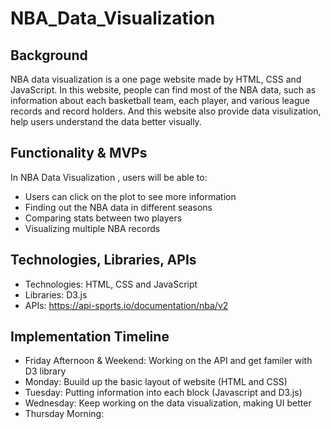 # NBA_Data_Visualization

## Background ##

  NBA data visualization is a one page website made by HTML, CSS and JavaScript. In this website, people can find most of the NBA data, such as information about each basketball team, each player, and various league records and record holders. And this website also provide data visulization, help users understand the data better visually.
  
## Functionality & MVPs ##

  In NBA Data Visualization , users will be able to:
  
  - Users can click on the plot to see more information
  - Finding out the NBA data in different seasons
  - Comparing stats between two players
  - Visualizing multiple NBA records


## Technologies, Libraries, APIs ##

  - Technologies: HTML, CSS and JavaScript
  - Libraries: D3.js
  - APIs: https://api-sports.io/documentation/nba/v2


## Implementation Timeline ##

  - Friday Afternoon & Weekend: Working on the API and get familer with D3 library 
  - Monday: Buuild up the basic layout of website (HTML and CSS)
  - Tuesday: Putting information into each block (Javascript and D3.js)
  - Wednesday: Keep working on the data visualization, making UI better
  - Thursday Morning: 
